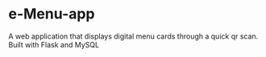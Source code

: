# e-Menu-app
A web application that displays digital menu cards through a quick qr scan. Built with Flask and MySQL
